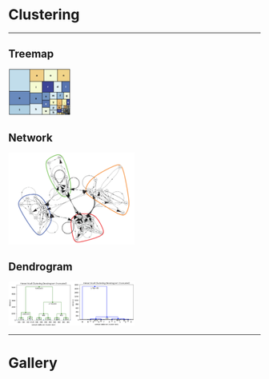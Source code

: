 # Clustering

<hr>

## Treemap

<img src="../media/treemap.jpg" width="25%">

## Network

<img src="../media/cluster.png" width="50%">

## Dendrogram

<img src="../media/dendrogram01.png" width="25%"><img src="../media/dendrogram02.png" width="25%">


<hr>

# Gallery
